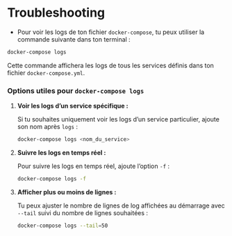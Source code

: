 # Troubleshooting

- Pour voir les logs de ton fichier `docker-compose`, tu peux utiliser la commande suivante dans ton terminal :

```bash
docker-compose logs
```

Cette commande affichera les logs de tous les services définis dans ton fichier `docker-compose.yml`.

### Options utiles pour `docker-compose logs`

1. **Voir les logs d’un service spécifique :**

   Si tu souhaites uniquement voir les logs d’un service particulier, ajoute son nom après `logs` :

   ```bash
   docker-compose logs <nom_du_service>
   ```

2. **Suivre les logs en temps réel :**

   Pour suivre les logs en temps réel, ajoute l’option `-f` :

   ```bash
   docker-compose logs -f
   ```

3. **Afficher plus ou moins de lignes :**

   Tu peux ajuster le nombre de lignes de log affichées au démarrage avec `--tail` suivi du nombre de lignes souhaitées :

   ```bash
   docker-compose logs --tail=50
   ```
